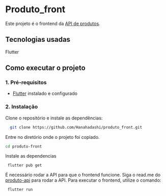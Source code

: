# Produto_front

Este projeto é o frontend da [API de produtos](https://github.com/Hanahadashi/produto-api).

## Tecnologias usadas
Flutter

## Como executar o projeto
### 1. Pré-requisitos
- [Flutter](https://flutter.dev/) instalado e configurado

### 2. Instalação
Clone o repositório e instale as dependências:
```bash
  git clone https://github.com/Hanahadashi/produto_front.git
```
Entre no diretório onde o projeto foi copiado.
```bash
cd produto-front
```
Instale as dependencias
```
 flutter pub get
```
É necessário rodar a API para que o frontend funcione. Siga o read.me do [produto-api](https://github.com/pgrigolli/produto-api) para rodar a API.
Para executar o frontend, utilize o comando:
```
 flutter run
```
